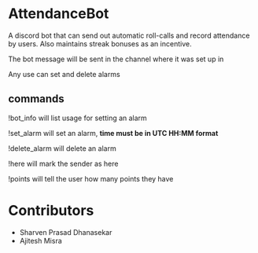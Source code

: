 # AttendanceBot

A discord bot that can send out automatic roll-calls and record attendance by users. Also maintains streak bonuses as an incentive.

The bot message will be sent in the channel where it was set up in

Any use can set and delete alarms

## commands

!bot_info will list usage for setting an alarm

!set_alarm <time> <points> <message> will set an alarm, **time must be in UTC HH:MM format**

!delete_alarm <time> will delete an alarm

!here will mark the sender as here

!points will tell the user how many points they have

# Contributors
- Sharven Prasad Dhanasekar
- Ajitesh Misra
